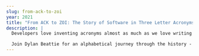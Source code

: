 ```yaml
---
slug: from-ack-to-zoi
year: 2021
title: "From ACK to ZOI: The Story of Software in Three Letter Acronyms"
description: |
  Developers love inventing acronyms almost as much as we love writing code. From APL to BFFs, from WWW to XML, new acronyms are popping up all the time. But if we want to understand developer culture, we need to embrace the language: the jargon and the acronyms that technology uses to describe itself.

  Join Dylan Beattie for an alphabetical journey through the history - and future - of technology and software development, from the everyday acronyms that have become so ubiquitous we've forgotten they were ever acronyms in the first place, to the emerging jargon of quantum computing, cryptocurrency and augmented reality. Hardware, software, frameworks, algorithms, languages... acronyms are everywhere, and they're not going away any time soon, so let's get to know them all a little better.
--- 
```

